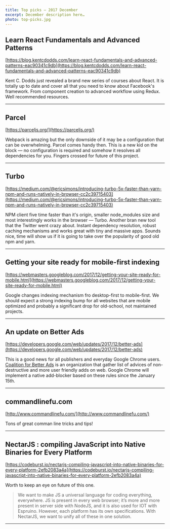 ```yaml
---
title: Top picks — 2017 December
excerpt: December description here…
photo: top-picks.jpg
---
```


## Learn React Fundamentals and Advanced Patterns
[https://blog.kentcdodds.com/learn-react-fundamentals-and-advanced-patterns-eac90341c9db](https://blog.kentcdodds.com/learn-react-fundamentals-and-advanced-patterns-eac90341c9db)

Kent C. Dodds just revealed a brand new series of courses about React. It is totally up to date and cover all that you need to know about Facebook's framework. From component creation to advanced workflow using Redux. Well recommended resources.

- - -

## Parcel

[https://parceljs.org/](https://parceljs.org/)

Webpack is amazing but the only downside of it may be a configuration that can be overwhelming. Parcel comes handy then. This is a new kid on the block — no configuration is required and somehow it resolves all dependencies for you. Fingers crossed for future of this project.

- - -

## Turbo
[https://medium.com/@ericsimons/introducing-turbo-5x-faster-than-yarn-npm-and-runs-natively-in-browser-cc2c39715403](https://medium.com/@ericsimons/introducing-turbo-5x-faster-than-yarn-npm-and-runs-natively-in-browser-cc2c39715403)

NPM client five time faster than it's origin, smaller node_modules size and most interestingly works in the browser — Turbo. Another bran new tool that the Twitter went crazy about. Instant dependency resolution, robust caching mechanisms and works great with tiny and massive apps. Sounds nice, time will show us if it is going to take over the popularity of good old npm and yarn.

- - -

## Getting your site ready for mobile-first indexing
[https://webmasters.googleblog.com/2017/12/getting-your-site-ready-for-mobile.html](https://webmasters.googleblog.com/2017/12/getting-your-site-ready-for-mobile.html)

Google changes indexing mechanism fro desktop-first to mobile-first. We should expect a strong indexing bump for all websites that are mobile optimized and probably a significant drop for old-school, not maintained projects.

- - -

## An update on Better Ads

[https://developers.google.com/web/updates/2017/12/better-ads](https://developers.google.com/web/updates/2017/12/better-ads)

This is a good news for all publishers and everyday Google Chrome users. [Coalition for Better Ads](https://www.betterads.org/) is an organization that gather list of advices of non-destructive and more user friendly adds on web. Google Chrome will implement a native add-blocker based on these rules since the January 15th.

- - -

## commandlinefu.com

[http://www.commandlinefu.com/](http://www.commandlinefu.com/)

Tons of great comman line tricks and tips!

- - -

## NectarJS : compiling JavaScript into Native Binaries for Every Platform
[https://codeburst.io/nectarjs-compiling-javascript-into-native-binaries-for-every-platform-2efb2083a4a](https://codeburst.io/nectarjs-compiling-javascript-into-native-binaries-for-every-platform-2efb2083a4a)

Worth to keep an eye on future of this one.

> We want to make JS a universal language for coding everything, everywhere. JS is present in every web browser; it’s more and more present in server side with NodeJS, and it is also used for IOT with Espruino. However, each platform has its own specifications. With NectarJS, we want to unify all of these in one solution.

- - -

## 

